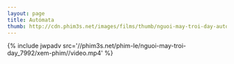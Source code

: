 ```yaml
---
layout: page
title: Autómata
thumb: http://cdn.phim3s.net/images/films/thumb/nguoi-may-troi-day-automata-2014.jpg
---
```

{% include jwpadv src='//phim3s.net/phim-le/nguoi-may-troi-day_7992/xem-phim//video.mp4' %}
